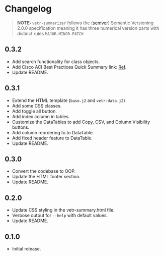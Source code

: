 # Changelog

> **NOTE:** `vetr-summarizer` follows the ([semver](https://semver.org/)) Semantic Versioning 2.0.0 specification meaning it has three numerical version parts with distinct rules `MAJOR.MINOR.PATCH`

## 0.3.2

- Add search functionality for class objects.
- Add Cisco ACI Best Practices Quick Summary link: [Ref](https://www.cisco.com/c/en/us/td/docs/dcn/whitepapers/cisco-aci-best-practices-quick-summary.html).
- Update README.

## 0.3.1

- Extend the HTML template (`base.j2` and `vetr-data.j2`)
- Add some CSS classes.
- Add toggle all button.
- Add index column in tables.
- Customize the DataTables to add Copy, CSV, and Column Visibility buttons.
- Add column reordering to to DataTable.
- Add fixed header feature to DataTable.
- Update README.

## 0.3.0

- Convert the codebase to OOP.
- Update the HTML footer section.
- Update README.

## 0.2.0

- Update CSS styling in the vetr-summary.html file.
- Verbose output for `--help` with default values.
- Update README.

## 0.1.0

- Initial release.

